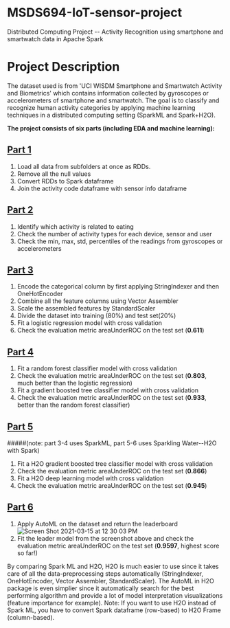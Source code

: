 # MSDS694-IoT-sensor-project
Distributed Computing Project -- Activity Recognition using smartphone and smartwatch data in Apache Spark

# Project Description
The dataset used is from 'UCI WISDM Smartphone and Smartwatch Activity and Biometrics' which contains information collected by gyroscopes or accelerometers of smartphone and smartwatch. The goal is to classify and recognize human activity categories by applying machine learning techniques in a distributed computing setting (SparkML and Spark+H2O). 

**The project consists of six parts (including EDA and machine learning):**
  ## [Part 1](https://github.com/sophieyuefeiwang/MSDS694-IoT-sensor-project/blob/main/part_1.py)
  1) Load all data from subfolders at once as RDDs.
  2) Remove all the null values
  3) Convert RDDs to Spark dataframe
  4) Join the activity code dataframe with sensor info dataframe
  
  ## [Part 2](https://github.com/sophieyuefeiwang/MSDS694-IoT-sensor-project/blob/main/part_2.py)
  1) Identify which activity is related to eating
  2) Check the number of activity types for each device, sensor and user
  3) Check the min, max, std, percentiles of the readings from gyroscopes or accelerometers
  
  ## [Part 3](https://github.com/sophieyuefeiwang/MSDS694-IoT-sensor-project/blob/main/part_3.py)
  1) Encode the categorical column by first applying StringIndexer and then OneHotEncoder
  2) Combine all the feature columns using Vector Assembler 
  3) Scale the assembled features by StandardScaler
  4) Divide the dataset into training (80%) and test set(20%)
  5) Fit a logistic regression model with cross validation
  6) Check the evaluation metric areaUnderROC on the test set (**0.611**)

  ## [Part 4](https://github.com/sophieyuefeiwang/MSDS694-IoT-sensor-project/blob/main/part_4.py)
  1) Fit a random forest classifier model with cross validation
  2) Check the evaluation metric areaUnderROC on the test set (**0.803**, much better than the logistic regression)
  3) Fit a gradient boosted tree classifier model with cross validation
  2) Check the evaluation metric areaUnderROC on the test set (**0.933**, better than the random forest classifier)
  
  ## [Part 5](https://github.com/sophieyuefeiwang/MSDS694-IoT-sensor-project/blob/main/part_5.py)
  #####(note: part 3-4 uses SparkML, part 5-6 uses Sparkling Water--H2O with Spark)
  1) Fit a H2O gradient boosted tree classifier model with cross validation
  2) Check the evaluation metric areaUnderROC on the test set (**0.866**)
  3) Fit a H2O deep learning model with cross validation
  4) Check the evaluation metric areaUnderROC on the test set (**0.945**)
 
  ## [Part 6](https://github.com/sophieyuefeiwang/MSDS694-IoT-sensor-project/blob/main/part_6.py)
  1) Apply AutoML on the dataset and return the leaderboard ![Screen Shot 2021-03-15 at 12 30 03 PM](https://user-images.githubusercontent.com/53668668/111210182-2c4a9b00-858a-11eb-8163-abbe71eeeae2.png)
  2) Fit the leader model from the screenshot above and check the evaluation metric areaUnderROC on the test set (**0.9597**, highest score so far!)

  
  
By comparing Spark ML and H2O, H2O is much easier to use since it takes care of all the data-preprocessing steps automatically (StringIndexer, OneHotEncoder, Vector Assembler, StandardScaler). The AutoML in H2O package is even simplier since it automatically search for the best performing algorithm and provide a lot of model interpretation visualizations (feature importance for example). Note: If you want to use H2O instead of Spark ML, you have to convert Spark dataframe (row-based) to H2O Frame (column-based). 
  
  
  
  
 
